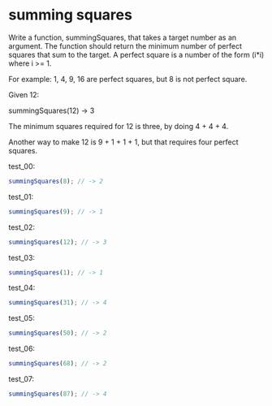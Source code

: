 # summing squares

Write a function, summingSquares, that takes a target number as an argument. The function should return the minimum number of perfect squares that sum to the target. A perfect square is a number of the form (i*i) where i >= 1.

For example: 1, 4, 9, 16 are perfect squares, but 8 is not perfect square.

Given 12:

summingSquares(12) -> 3

The minimum squares required for 12 is three, by doing 4 + 4 + 4.

Another way to make 12 is 9 + 1 + 1 + 1, but that requires four perfect squares.

test_00:
```js
summingSquares(8); // -> 2
```

test_01:
```js
summingSquares(9); // -> 1
```

test_02:
```js
summingSquares(12); // -> 3
```

test_03:
```js
summingSquares(1); // -> 1
```

test_04:
```js
summingSquares(31); // -> 4
```

test_05:
```js
summingSquares(50); // -> 2
```

test_06:
```js
summingSquares(68); // -> 2
```

test_07:
```js
summingSquares(87); // -> 4
```
